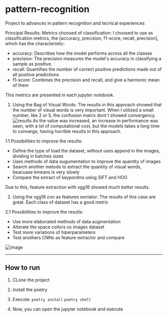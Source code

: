 # pattern-recognition
Project to advances in pattern recognition and tecnical experiences

Principal Results:
Metrics choosed of classification:
  I choosed to use as classification metrics, the [accuracy, precision, f1-score, recall, precision], which has the characteristic:
  - accuracy: Describes how the model performs across all the classes
  - precision: The precision measures the model's accuracy in classifying a sample as positive.
  - recall: Quantifies the number of correct positive predictions made out of all positive predictions
  - f1-score: Combines the precision and recall, and give a  harmonic mean of them
  
  This metrics are presented in each jupyter notebook.
  
1. Using the Bag of Visual Words:
The results in this approach showed that the number of visual words is very important. When I utilized a small number, like 2 or 5, the confusion matrix dont´t
showed convergency. 
![results](https://user-images.githubusercontent.com/65249438/204516693-3cc9f285-a1fc-45de-97df-a9b5ca90ac7e.png)
As the value was increased, an increase in performance was seen, with a lot of computational cost, but the models takes a long time to converge, having horrible 
results in this approach.

1.1 Possibilities to improve the results:
- Define the type of load the dataset, without uses append in the images, dividing in batches sizes
- Uses methods of data augumentation to improve the quantity of images
- Search another metods to extract the quantity of visual words, beacuase kmeans is very slowly
- Compare the extract of keyponitns using SIFT and HOG

Due to this, feature extraction with vgg16 showed much better results.

2. Using the vgg16 cnn as features exctator:
The results of this case are great. Each class of dataset has a good metric

2.1 Possibilities to improve the results:
- Use more elaborated methods of data augmentation
- Alterate the space collors os images dataset
- Test more variations of hiperparameters
- Test anothers CNNs as feature extractor and compare

![image](https://user-images.githubusercontent.com/65249438/204488555-d8064a78-eac4-4cf6-8c28-23bd45fa299d.png)

---
## How to run
1. CLone the project
2. Install the poetry
3. Execute:
  ```poetry install```
  ```poetry shell```

4. Now, you can open the jupyter notebook and execute
